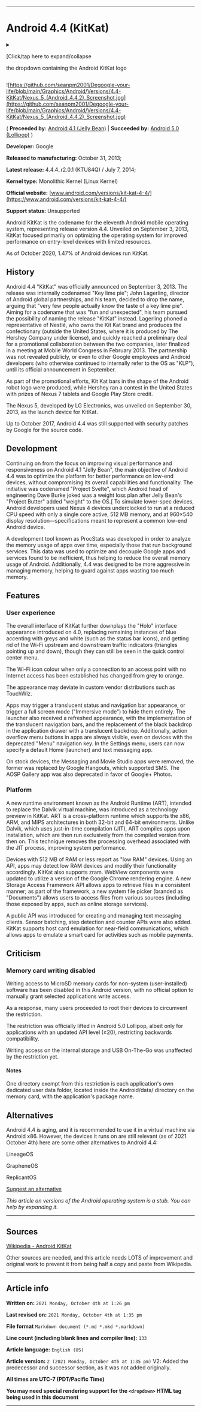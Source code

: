 
***

# Android 4.4 (KitKat)

<details>
<summary><p>[Click/tap here to expand/collapse</p>
<p>the dropdown containing the Android KitKat logo</p></summary>

![https://github.com/seanpm2001/Degoogle-your-life/blob/main/Graphics/Android/Versions/4.4-KitKat/Android_KitKat_logo.svg](https://github.com/seanpm2001/Degoogle-your-life/blob/main/Graphics/Android/Versions/4.4-KitKat/Android_KitKat_logo.svg)

</details>

![https://github.com/seanpm2001/Degoogle-your-life/blob/main/Graphics/Android/Versions/4.4-KitKat/Nexus_5_(Android_4.4.2)_Screenshot.jpg](https://github.com/seanpm2001/Degoogle-your-life/blob/main/Graphics/Android/Versions/4.4-KitKat/Nexus_5_(Android_4.4.2)_Screenshot.jpg)

( **Preceeded by:** [Android 4.1 (Jelly Bean)](https://github.com/seanpm2001/Degoogle-your-life/wiki/Android-4-1-Jelly-Bean/) | **Succeeded by:** [Android 5.0 (Lollipop)](https://github.com/seanpm2001/Degoogle-your-life/wiki/Android-5-0-Lollipop/) )

**Developer:**	Google

**Released to manufacturing:**	October 31, 2013;

**Latest release:**	4.4.4_r2.0.1 (KTU84Q) / July 7, 2014;

**Kernel type:**	Monolithic Kernel (Linux Kernel)

**Official website:**	[www.android.com/versions/kit-kat-4-4/](https://www.android.com/versions/kit-kat-4-4/)

**Support status:** Unsupported

Android KitKat is the codename for the eleventh Android mobile operating system, representing release version 4.4. Unveiled on September 3, 2013, KitKat focused primarily on optimizing the operating system for improved performance on entry-level devices with limited resources.

As of October 2020, 1.47% of Android devices run KitKat.

## History

Android 4.4 "KitKat" was officially announced on September 3, 2013. The release was internally codenamed "Key lime pie"; John Lagerling, director of Android global partnerships, and his team, decided to drop the name, arguing that "very few people actually know the taste of a key lime pie". Aiming for a codename that was "fun and unexpected", his team pursued the possibility of naming the release "KitKat" instead. Lagerling phoned a representative of Nestlé, who owns the Kit Kat brand and produces the confectionary (outside the United States, where it is produced by The Hershey Company under license), and quickly reached a preliminary deal for a promotional collaboration between the two companies, later finalized in a meeting at Mobile World Congress in February 2013. The partnership was not revealed publicly, or even to other Google employees and Android developers (who otherwise continued to internally refer to the OS as "KLP"), until its official announcement in September.

As part of the promotional efforts, Kit Kat bars in the shape of the Android robot logo were produced, while Hershey ran a contest in the United States with prizes of Nexus 7 tablets and Google Play Store credit.

The Nexus 5, developed by LG Electronics, was unveiled on September 30, 2013, as the launch device for KitKat.

Up to October 2017, Android 4.4 was still supported with security patches by Google for the source code.

## Development

Continuing on from the focus on improving visual performance and responsiveness on Android 4.1 "Jelly Bean", the main objective of Android 4.4 was to optimize the platform for better performance on low-end devices, without compromising its overall capabilities and functionality. The initiative was codenamed "Project Svelte", which Android head of engineering Dave Burke joked was a weight loss plan after Jelly Bean's "Project Butter" added "weight" to the OS.[ To simulate lower-spec devices, Android developers used Nexus 4 devices underclocked to run at a reduced CPU speed with only a single core active, 512 MB memory, and at 960×540 display resolution—specifications meant to represent a common low-end Android device.

A development tool known as ProcStats was developed in order to analyze the memory usage of apps over time, especially those that run background services. This data was used to optimize and decouple Google apps and services found to be inefficient, thus helping to reduce the overall memory usage of Android. Additionally, 4.4 was designed to be more aggressive in managing memory, helping to guard against apps wasting too much memory.

## Features

### User experience

The overall interface of KitKat further downplays the "Holo" interface appearance introduced on 4.0, replacing remaining instances of blue accenting with greys and white (such as the status bar icons), and getting rid of the Wi-Fi upstream and downstream traffic indicators (triangles pointing up and down), though they can still be seen in the quick control center menu.

The Wi-Fi icon colour when only a connection to an access point with no Internet access has been established has changed from grey to orange.

The appearance may deviate in custom vendor distributions such as TouchWiz.

Apps may trigger a translucent status and navigation bar appearance, or trigger a full screen mode ("Immersive mode") to hide them entirely. The launcher also received a refreshed appearance, with the implementation of the translucent navigation bars, and the replacement of the black backdrop in the application drawer with a translucent backdrop. Additionally, action overflow menu buttons in apps are always visible, even on devices with the deprecated "Menu" navigation key. In the Settings menu, users can now specify a default Home (launcher) and text messaging app.

On stock devices, the Messaging and Movie Studio apps were removed; the former was replaced by Google Hangouts, which supported SMS. The AOSP Gallery app was also deprecated in favor of Google+ Photos.

### Platform

A new runtime environment known as the Android Runtime (ART), intended to replace the Dalvik virtual machine, was introduced as a technology preview in KitKat. ART is a cross-platform runtime which supports the x86, ARM, and MIPS architectures in both 32-bit and 64-bit environments. Unlike Dalvik, which uses just-in-time compilation (JIT), ART compiles apps upon installation, which are then run exclusively from the compiled version from then on. This technique removes the processing overhead associated with the JIT process, improving system performance.

Devices with 512 MB of RAM or less report as "low RAM" devices. Using an API, apps may detect low RAM devices and modify their functionality accordingly. KitKat also supports zram. WebView components were updated to utilize a version of the Google Chrome rendering engine. A new Storage Access Framework API allows apps to retrieve files in a consistent manner; as part of the framework, a new system file picker (branded as "Documents") allows users to access files from various sources (including those exposed by apps, such as online storage services).

A public API was introduced for creating and managing text messaging clients. Sensor batching, step detection and counter APIs were also added. KitKat supports host card emulation for near-field communications, which allows apps to emulate a smart card for activities such as mobile payments.

## Criticism

### Memory card writing disabled

Writing access to MicroSD memory cards for non-system (user-installed) software has been disabled in this Android version, with no official option to manually grant selected applications write access.

As a response, many users proceeded to root their devices to circumvent the restriction.

The restriction was officially lifted in Android 5.0 Lollipop, albeit only for applications with an updated API level (≥20), restricting backwards compatibility.

Writing access on the internal storage and USB On-The-Go was unaffected by the restriction yet.

#### Notes

One directory exempt from this restriction is each application's own dedicated user data folder, located inside the Android/data/ directory on the memory card, with the application's package name.

## Alternatives

Android 4.4 is aging, and it is recommended to use it in a virtual machine via Android x86. However, the devices it runs on are still relevant (as of 2021 October 4th) here are some other alternatives to Android 4.4:

LineageOS

GrapheneOS

ReplicantOS

[Suggest an alternative](https://github.com/seanpm2001/Degoogle-your-life/issues/)

<!-- RemixOS (Android 5.0 and higher) !-->

_This article on versions of the Android operating system is a stub. You can help by expanding it._

***

## Sources

[Wikipedia - Android KitKat](https://en.wikipedia.org/wiki/Android_KitKat)

Other sources are needed, and this article needs LOTS of improvement and original work to prevent it from being half a copy and paste from Wikipedia.

***

## Article info

**Written on:** `2021 Monday, October 4th at 1:26 pm`

**Last revised on:** `2021 Monday, October 4th at 1:35 pm`

**File format** `Markdown document (*.md *.mkd *.markdown)`

**Line count (including blank lines and compiler line):** `133`

**Article language:** `English (US)`

**Article version:** `2 (2021 Monday, October 4th at 1:35 pm)` V2: Added the predecessor and successor section, as it was not added originally.

**All times are UTC-7 (PDT/Pacific Time)**

**You may need special rendering support for the `<dropdown>` HTML tag being used in this document**

***

